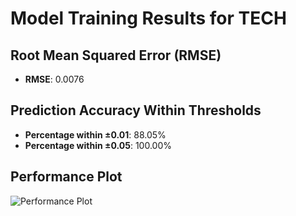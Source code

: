 # Model Training Results for TECH

## Root Mean Squared Error (RMSE)
- **RMSE**: 0.0076

## Prediction Accuracy Within Thresholds
- **Percentage within ±0.01**: 88.05%
- **Percentage within ±0.05**: 100.00%

## Performance Plot
![Performance Plot](../imgs/TECH.png)
